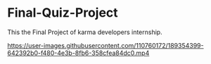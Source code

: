 # Final-Quiz-Project
This the Final Project of karma developers internship. 


https://user-images.githubusercontent.com/110760172/189354399-642392b0-f480-4e3b-8fb6-358cfea84dc0.mp4

